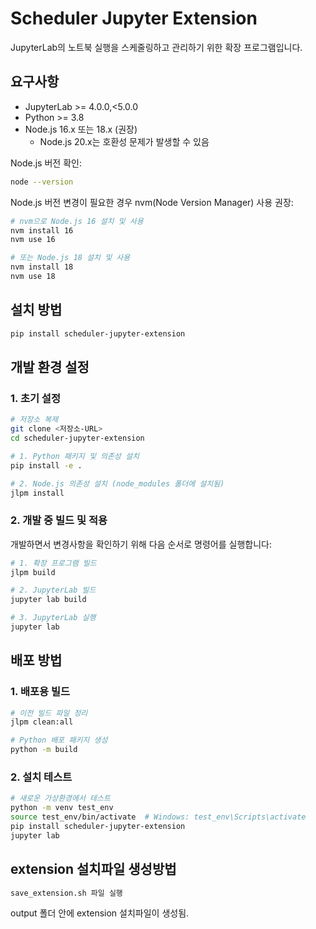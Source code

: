 # Scheduler Jupyter Extension

JupyterLab의 노트북 실행을 스케줄링하고 관리하기 위한 확장 프로그램입니다.

## 요구사항

* JupyterLab >= 4.0.0,<5.0.0
* Python >= 3.8
* Node.js 16.x 또는 18.x (권장)
  * Node.js 20.x는 호환성 문제가 발생할 수 있음

Node.js 버전 확인:
```bash
node --version
```

Node.js 버전 변경이 필요한 경우 nvm(Node Version Manager) 사용 권장:
```bash
# nvm으로 Node.js 16 설치 및 사용
nvm install 16
nvm use 16

# 또는 Node.js 18 설치 및 사용
nvm install 18
nvm use 18
```

## 설치 방법

```bash
pip install scheduler-jupyter-extension
```

## 개발 환경 설정

### 1. 초기 설정

```bash
# 저장소 복제
git clone <저장소-URL>
cd scheduler-jupyter-extension

# 1. Python 패키지 및 의존성 설치 
pip install -e .

# 2. Node.js 의존성 설치 (node_modules 폴더에 설치됨)
jlpm install
```

### 2. 개발 중 빌드 및 적용

개발하면서 변경사항을 확인하기 위해 다음 순서로 명령어를 실행합니다:

```bash
# 1. 확장 프로그램 빌드
jlpm build

# 2. JupyterLab 빌드
jupyter lab build

# 3. JupyterLab 실행
jupyter lab
```


## 배포 방법

### 1. 배포용 빌드
```bash
# 이전 빌드 파일 정리
jlpm clean:all

# Python 배포 패키지 생성
python -m build
```

### 2. 설치 테스트
```bash
# 새로운 가상환경에서 테스트
python -m venv test_env
source test_env/bin/activate  # Windows: test_env\Scripts\activate
pip install scheduler-jupyter-extension
jupyter lab
```

## extension 설치파일 생성방법
```bash
save_extension.sh 파일 실행
```
output 폴더 안에 extension 설치파일이 생성됨.
